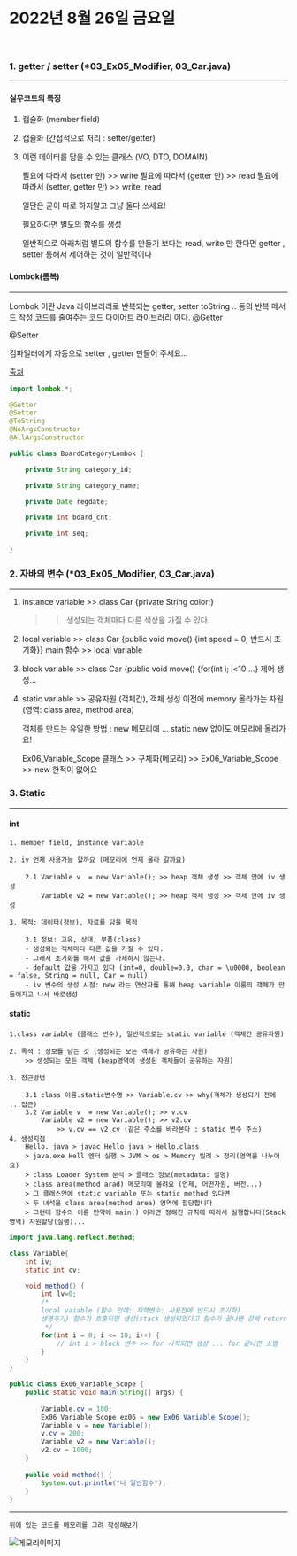 # 2022년 8월 26일 금요일
<br>


### 1. getter / setter (*03_Ex05_Modifier, 03_Car.java)
---

#### 실무코드의 특징

 1. 캡슐화 (member field)
 2.	캡슐화 (간접적으로 처리 : setter/getter)
 3. 이런 데이터를 담을 수 있는 클래스 (VO, DTO, DOMAIN)

    필요에 따라서 (setter 만)			>> write
    필요에 따라서 (getter 만)			>> read
    필요에 따라서 (setter, getter 만)	>> write, read
	
    일단은 굳이 따로 하지말고 그냥 둘다 쓰세요!

    필요하다면 별도의 함수를 생성
	
	일반적으로 아래처럼 별도의 함수를 만들기 보다는 read, write 만 한다면
	getter , setter 통해서 제어하는 것이 일반적이다


#### Lombok(롬복)
---
 Lombok 이란 Java 라이브러리로 반복되는 getter, setter toString .. 등의
 반복 메서드 작성 코드를 줄여주는 코드 다이어트 라이브러리 이다.
 @Getter

 @Setter

 컴파일러에게 자동으로 setter , getter 만들어 주세요...

 [출처](https://cheershennah.tistory.com/183)

```java
import lombok.*;

@Getter
@Setter
@ToString
@NoArgsConstructor
@AllArgsConstructor

public class BoardCategoryLombok {

    private String category_id;

    private String category_name;

    private Date regdate;

    private int board_cnt;

    private int seq;

}

```

### 2. 자바의 변수 (*03_Ex05_Modifier, 03_Car.java)
---

1. instance variable >> class Car {private String color;}
    >>생성되는 객체마다 다른 색상을 가질 수 있다.

2. local variable >> class Car {public void move() {int speed = 0; 반드시 초기화}}
    main 함수 >> local variable

3. block variable >> class Car {public void move() {for(int i; i<10 ...} 제어 생성...

4. static variable >> 공유자원 (객체간), 객체 생성 이전에 memory 올라가는 자원 (영역: class area, method area)

    객체를 만드는 유일한 방법 : new 메모리에 ...
    static new 없이도 메모리에 올라가요!

    Ex06_Variable_Scope 클래스 >> 구체화(메모리) >> Ex06_Variable_Scope >> new 한적이 없어요



### 3. Static
---

#### int
    1. member field, instance variable
	
	2. iv 언제 사용가능 할까요 (메모리에 언제 올라 갈까요)
	
	 	2.1 Variable v  = new Variable(); >> heap 객체 생성 >> 객체 안에 iv 생성
 			Variable v2 = new Variable(); >> heap 객체 생성 >> 객체 안에 iv 생성
 		
	3. 목적: 데이터(정보), 자료를 담을 목적
	
		3.1 정보: 고유, 상태, 부품(class)
		- 생성되는 객체마다 다른 값을 가질 수 있다.
		- 그래서 초기화를 해서 값을 가제하지 않는다.
		- default 값을 가지고 있다 (int=0, double=0.0, char = \u0000, boolean = false, String = null, Car = null)
		- iv 변수의 생성 시점: new 라는 연산자를 통해 heap variable 이름의 객체가 만들어지고 나서 바로생성

#### static
	1.class variable (클래스 변수), 일반적으로는 static variable (객체간 공유자원)
	
	2. 목적 : 정보를 담는 것 (생성되는 모든 객체가 공유하는 자원)
		>> 생성되는 모든 객체 (heap영역에 생성된 객체들이 공유하는 자원)
		
	3. 접근방법
	
		3.1 class 이름.static변수명 >> Variable.cv >> why(객체가 생성되기 전에 ...접근)
		3.2 Variable v  = new Variable(); >> v.cv
			Variable v2 = new Variable(); >> v2.cv
				>> v.cv == v2.cv (같은 주소를 바라본다 : static 변수 주소)
    4. 생성지점
        Hello. java > javac Hello.java > Hello.class 
        > java.exe Hell 엔터 실행 > JVM > os > Memory 빌려 > 정리(영역을 나누어요)
        > class Loader System 분석 > 클래스 정보(metadata: 설명)
        > class area(method arad) 메모리에 올려요 (언제, 어떤자원, 버전...)
        > 그 클래스안에 static variable 또는 static method 있다면
        > 두 녀석을 class area(method area) 영역에 할당합니다
        > 그런데 함수의 이름 만약에 main() 이라면 정해진 규칙에 따라서 실행합니다(Stack 영역) 자원할당(실행)...
		


```java
import java.lang.reflect.Method;

class Variable{
	int iv;
	static int cv;

	void method() {
		int lv=0;
		/*
		local vaiable (함수 안에: 지역변수: 사용전에 반드시 초기화)
		생명주기) 함수가 호출되면 생성(stack 생성되었다고 함수가 끝나면 강제 return 되면 같이 소멸)
		 */
		for(int i = 0; i <= 10; i++) {
			// int i > block 변수 >> for 시작되면 생성 ... for 끝나면 소멸
		}
	}
}

public class Ex06_Variable_Scope {
	public static void main(String[] args) {
		
		Variable.cv = 100;
		Ex06_Variable_Scope ex06 = new Ex06_Variable_Scope();
		Variable v = new Variable();
		v.cv = 200;
		Variable v2 = new Variable();
		v2.cv = 1000;
	}
	
	public void method() {
		System.out.println("나 일반함수");
	}
}

```
---
    위에 있는 코드를 메모리를 그려 작성해보기

![메모리이미지](https://img1.daumcdn.net/thumb/R1280x0/?scode=mtistory2&fname=https%3A%2F%2Fblog.kakaocdn.net%2Fdn%2FGOzbk%2FbtrvoQ9iNTS%2FZyNZyKk0KtupwDq8V2GJ31%2Fimg.png)